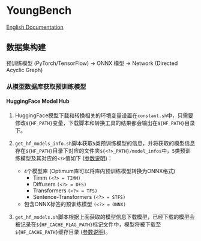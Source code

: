 # YoungBench

[English Documentation](./README.md)

## 数据集构建

预训练模型 (PyTorch/TensorFlow) -> ONNX 模型 -> Network (Directed Acyclic Graph)

### 从模型数据库获取预训练模型

#### HuggingFace Model Hub

1. HuggingFace模型下载和转换相关的环境变量设置在`constant.sh`中，只需要修改`${HF_PATH}`变量，下载脚本和转换工具的结果都会输出在`${HF_PATH}`目录下。

2. `get_hf_models_info.sh`脚本获取`5`类预训练模型的信息，并将获取的模型信息存在`${HF_PATH}`目录下对应的文件夹`${<?>_PATH}/model_infos`中，`5`类预训练模型及其对应的`<?>`值如下 ([参数说明](youngbench/dataset/scripts/get_hf_models_info))：

    * `4`个模型库 (Optimum库可以将库内预训练模型转换为ONNX格式)
        * Timm `(<?> = TIMM)`
        * Diffusers `(<?> = DFS)`
        * Transformers `(<?> = TFS)`
        * Sentence-Transformers `(<?> = STFS)`
    * 包含ONNX标签的预训练模型 `(<?> = ONNX)`

3. `get_hf_models.sh`脚本根据上面获取的模型信息下载模型，已经下载的模型会被记录在`${HF_CACHE_FLAG_PATH}`标记文件中，模型将被下载至`${HF_CACHE_PATH}`缓存目录 ([参数说明](youngbench/dataset/scripts/get_hf_models))。